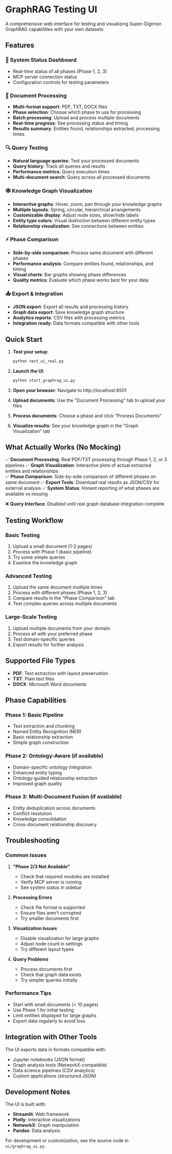 # GraphRAG Testing UI

A comprehensive web interface for testing and visualizing Super-Digimon GraphRAG capabilities with your own datasets.

## Features

### 🔧 System Status Dashboard
- Real-time status of all phases (Phase 1, 2, 3)
- MCP server connection status
- Configuration controls for testing parameters

### 📄 Document Processing
- **Multi-format support**: PDF, TXT, DOCX files
- **Phase selection**: Choose which phase to use for processing
- **Batch processing**: Upload and process multiple documents
- **Real-time progress**: See processing status and timing
- **Results summary**: Entities found, relationships extracted, processing times

### 🔍 Query Testing
- **Natural language queries**: Test your processed documents
- **Query history**: Track all queries and results
- **Performance metrics**: Query execution times
- **Multi-document search**: Query across all processed documents

### 🕸️ Knowledge Graph Visualization
- **Interactive graphs**: Hover, zoom, pan through your knowledge graphs
- **Multiple layouts**: Spring, circular, hierarchical arrangements
- **Customizable display**: Adjust node sizes, show/hide labels
- **Entity type colors**: Visual distinction between different entity types
- **Relationship visualization**: See connections between entities

### ⚡ Phase Comparison
- **Side-by-side comparison**: Process same document with different phases
- **Performance analysis**: Compare entities found, relationships, and timing
- **Visual charts**: Bar graphs showing phase differences
- **Quality metrics**: Evaluate which phase works best for your data

### 📤 Export & Integration
- **JSON export**: Export all results and processing history
- **Graph data export**: Save knowledge graph structure
- **Analytics reports**: CSV files with processing metrics
- **Integration ready**: Data formats compatible with other tools

## Quick Start

1. **Test your setup**:
   ```bash
   python test_ui_real.py
   ```

2. **Launch the UI**:
   ```bash
   python start_graphrag_ui.py
   ```

3. **Open your browser**: Navigate to http://localhost:8501

4. **Upload documents**: Use the "Document Processing" tab to upload your files

5. **Process documents**: Choose a phase and click "Process Documents"

6. **Visualize results**: See your knowledge graph in the "Graph Visualization" tab

## What Actually Works (No Mocking)

✅ **Document Processing**: Real PDF/TXT processing through Phase 1, 2, or 3 pipelines
✅ **Graph Visualization**: Interactive plots of actual extracted entities and relationships  
✅ **Phase Comparison**: Side-by-side comparison of different phases on same document
✅ **Export Tools**: Download real results as JSON/CSV for external analysis
✅ **System Status**: Honest reporting of what phases are available vs missing

❌ **Query Interface**: Disabled until real graph database integration complete

## Testing Workflow

### Basic Testing
1. Upload a small document (1-2 pages)
2. Process with Phase 1 (basic pipeline)
3. Try some simple queries
4. Examine the knowledge graph

### Advanced Testing
1. Upload the same document multiple times
2. Process with different phases (Phase 1, 2, 3)
3. Compare results in the "Phase Comparison" tab
4. Test complex queries across multiple documents

### Large-Scale Testing
1. Upload multiple documents from your domain
2. Process all with your preferred phase
3. Test domain-specific queries
4. Export results for further analysis

## Supported File Types

- **PDF**: Text extraction with layout preservation
- **TXT**: Plain text files
- **DOCX**: Microsoft Word documents

## Phase Capabilities

### Phase 1: Basic Pipeline
- Text extraction and chunking
- Named Entity Recognition (NER)
- Basic relationship extraction
- Simple graph construction

### Phase 2: Ontology-Aware (if available)
- Domain-specific ontology integration
- Enhanced entity typing
- Ontology-guided relationship extraction
- Improved graph quality

### Phase 3: Multi-Document Fusion (if available)
- Entity deduplication across documents
- Conflict resolution
- Knowledge consolidation
- Cross-document relationship discovery

## Troubleshooting

### Common Issues

1. **"Phase 2/3 Not Available"**
   - Check that required modules are installed
   - Verify MCP server is running
   - See system status in sidebar

2. **Processing Errors**
   - Check file format is supported
   - Ensure files aren't corrupted
   - Try smaller documents first

3. **Visualization Issues**
   - Disable visualization for large graphs
   - Adjust node count in settings
   - Try different layout types

4. **Query Problems**
   - Process documents first
   - Check that graph data exists
   - Try simpler queries initially

### Performance Tips

- Start with small documents (< 10 pages)
- Use Phase 1 for initial testing
- Limit entities displayed for large graphs
- Export data regularly to avoid loss

## Integration with Other Tools

The UI exports data in formats compatible with:
- Jupyter notebooks (JSON format)
- Graph analysis tools (NetworkX-compatible)
- Data science pipelines (CSV analytics)
- Custom applications (structured JSON)

## Development Notes

The UI is built with:
- **Streamlit**: Web framework
- **Plotly**: Interactive visualizations
- **NetworkX**: Graph manipulation
- **Pandas**: Data analysis

For development or customization, see the source code in `ui/graphrag_ui.py`.